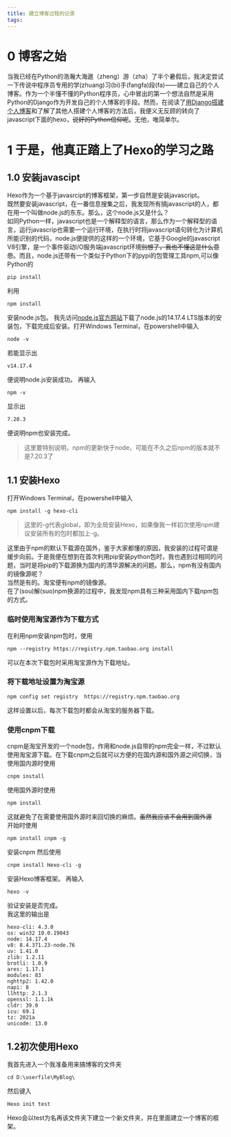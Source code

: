 ```yaml
---
title: 建立博客过程的记录
tags:
---
```


# 0 博客之始
当我已经在Python的浩瀚大海遨（zheng）游（zha）了半个暑假后，我决定尝试一下传说中程序员专用的学(zhuang)习(bi)手(fangfa)段(fa)——建立自己的个人博客。作为一个半懂不懂的Python程序员，心中冒出的第一个想法自然是采用Python的Django作为开发自己的个人博客的手段。然而，在阅读了[用Django搭建个人博客](https://www.dusaiphoto.com/article/2/)和了解了其他人搭建个人博客的方法后，我便义无反顾的转向了javascript下面的hexo，<del>说好的Python信仰呢</del>。无他，唯简单尔。

<!--more-->

# 1 于是，他真正踏上了Hexo的学习之路
## 1.0 安装javascipt
Hexo作为一个基于javasrcipt的博客框架，第一步自然是安装javascript。<br>
既然要安装javascript，在一番信息搜集之后，我发现所有搞javascript的人，都在用一个叫做node.js的东东。那么，这个node.js又是什么？<br>
如同Python一样，javascript也是一个解释型的语言，那么作为一个解释型的语言，运行javascrip也需要一个运行环境，在执行时将javascript语句转化为计算机所能识别的代码，node.js便提供的这样的一个环境，它基于Google的javascript V8引擎，是一个事件驱动I/O服务端javascript环境<del>别想了，我也不懂这是什么意思</del>。而且，node.js还带有一个类似于Python下的pypi的包管理工具npm,可以像Python的
```
pip install 
```
利用
```
npm install
```
安装node.js包。
我先访问[node.js官方网站](https://nodejs.org/en/)下载了node.js的14.17.4 LTS版本的安装包，下载完成后安装。打开Windows Terminal，在powershell中输入
```
node -v
```
若能显示出
```
v14.17.4
```
便说明node.js安装成功。
再输入
```
npm -v
```
显示出
```
7.20.3
```
便说明npm也安装完成。
>这里要特别说明，npm的更新快于node，可能在不久之后npm的版本就不是7.20.3了

## 1.1 安装Hexo
打开Windows Terminal，在powershell中输入
```
npm install -g hexo-cli
```
>这里的-g代表global，即为全局安装Hexo，如果像我一样初次使用npm建议安装所有的包时都加上-g。

这里由于npm的默认下载源在国外，鉴于大家都懂的原因，我安装的过程可谓是缓步向前。于是我便在想到在首次利用pip安装python包时，我也遇到过相同的问题，当时是将pip的下载源换为国内的清华源解决的问题。那么，npm有没有国内的镜像源呢？<br>
当然是有的。淘宝便有npm的镜像源。<br>
在了(sou)解(suo)npm换源的过程中，我发现npm具有三种采用国内下载npm包的方式。

### 临时使用淘宝源作为下载方式
在利用npm安装npm包时，使用
```
npm --registry https://registry.npm.taobao.org install 
```
可以在本次下载包时采用淘宝源作为下载地址。

### 将下载地址设置为淘宝源
```
npm config set registry  https://registry.npm.taobao.org 
```
这样设置以后，每次下载包时都会从淘宝的服务器下载。

### 使用cnpm下载
cnpm是淘宝开发的一个node包，作用和node.js自带的npm完全一样，不过默认使用淘宝源下载。在下载cnpm之后就可以方便的在国内源和国外源之间切换，当使用国内源时使用
```
cnpm install 
```
使用国外源时使用
```
npm install 
```
这就避免了在需要使用国外源时来回切换的麻烦。<del>虽然我应该不会用到国外源</del><br>
开始时使用
```
npm install cnpm -g
```
安装cnpm
然后使用
```
cnpm install Hexo-cli -g
```
安装Hexo博客框架。
再输入
```
hexo -v
```
验证安装是否完成。<br>
我这里的输出是
```
hexo-cli: 4.3.0
os: win32 10.0.19043
node: 14.17.4
v8: 8.4.371.23-node.76
uv: 1.41.0
zlib: 1.2.11
brotli: 1.0.9
ares: 1.17.1
modules: 83
nghttp2: 1.42.0
napi: 8
llhttp: 2.1.3
openssl: 1.1.1k
cldr: 39.0
icu: 69.1
tz: 2021a
unicode: 13.0
```

## 1.2初次使用Hexo
我首先进入一个我准备用来搞博客的文件夹
```
cd D:\userfile\MyBlog\
```
然后键入
```
Hexo init test
```
Hexo会以test为名再该文件夹下建立一个新文件夹，并在里面建立一个博客的框架。